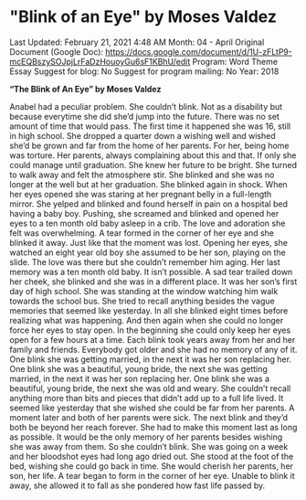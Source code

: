# "Blink of an Eye" by Moses Valdez

Last Updated: February 21, 2021 4:48 AM
Month: 04 - April
Original Document (Google Doc): https://docs.google.com/document/d/1U-zFLtP9-mcEQBszySOJpjLrFaDzHouoyGu6sF1KBhU/edit
Program: Word Theme Essay
Suggest for blog: No
Suggest for program mailing: No
Year: 2018

**“The Blink of An Eye” by Moses Valdez**

Anabel had a peculiar problem. She couldn’t blink. Not as a disability but because everytime she did she’d jump into the future. There was no set amount of time that would pass. The first time it happened she was 16, still in high school. She dropped a quarter down a wishing well and wished she’d be grown and far from the home of her parents. For her, being home was torture. Her parents, always complaining about this and that. If only she could manage until graduation. She knew her future to be bright. She turned to walk away and felt the atmosphere stir. She blinked and she was no longer at the well but at her graduation. She blinked again in shock. When her eyes opened she was staring at her pregnant belly in a full-length mirror. She yelped and blinked and found herself in pain on a hospital bed having a baby boy. Pushing, she screamed and blinked and opened her eyes to a ten month old baby asleep in a crib. The love and adoration she felt was overwhelming. A tear formed in the corner of her eye and she blinked it away. Just like that the moment was lost. Opening her eyes, she watched an eight year old boy she assumed to be her son, playing on the slide. The love was there but she couldn’t remember him aging. Her last memory was a ten month old baby. It isn’t possible. A sad tear trailed down her cheek, she blinked and she was in a different place. It was her son’s first day of high school. She was standing at the window watching him walk towards the school bus. She tried to recall anything besides the vague memories that seemed like yesterday. In all she blinked eight times before realizing what was happening. And then again when she could no longer force her eyes to stay open. In the beginning she could only keep her eyes open for a few hours at a time. Each blink took years away from her and her family and friends. Everybody got older and she had no memory of any of it. One blink she was getting married, in the next it was her son replacing her. One blink she was a beautiful, young bride, the next she was getting married, in the next it was her son replacing her. One blink she was a beautiful, young bride, the next she was old and weary. She couldn’t recall anything more than bits and pieces that didn’t add up to a full life lived. It seemed like yesterday that she wished she could be far from her parents. A moment later and both of her parents were sick. The next blink and they’d both be beyond her reach forever. She had to make this moment last as long as possible. It would be the only memory of her parents besides wishing she was away from them. So she couldn’t blink. She was going on a week and her bloodshot eyes had long ago dried out. She stood at the foot of the bed, wishing she could go back in time. She would cherish her parents, her son, her life. A tear began to form in the corner of her eye. Unable to blink it away, she allowed it to fall as she pondered how fast life passed by.